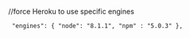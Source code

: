 //force Heroku to use specific engines 

`  "engines": {
    "node": "8.1.1",
    "npm" : "5.0.3"
  },
`